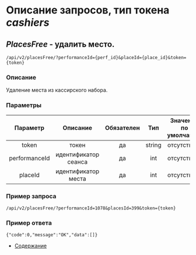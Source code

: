 Описание запросов, тип токена _cashiers_
================================

_PlacesFree_ - удалить место.
------------------------------------
`/api/v2/placesFree/?performanceId={perf_id}&placeId={place_id}&token={token}`

### Описание
Удаление места из кассирского набора.

### Параметры
| Параметр 	|        Описание       	| Обязателен 	|   Тип  	| Значение по умолчанию 	|
|:--------:	|:---------------------:	|:----------:	|:------:	|:---------------------:	|
|   token  	|         токен         	|     да     	| string 	|      отсутствует      	|
|  performanceId 	| идентификатор сеанса |     да     	|   int  	|      отсутствует      	|
|  placeId 	| идентификатор места |     да     	|   int  	|      отсутствует      	|

### Пример запроса
`/api/v2/placesFree/?performanceId=1078&placesId=399&token={token}`

### Пример ответа
```
{"code":0,"message":"OK","data":[]}
```

* [Содержание](../index)